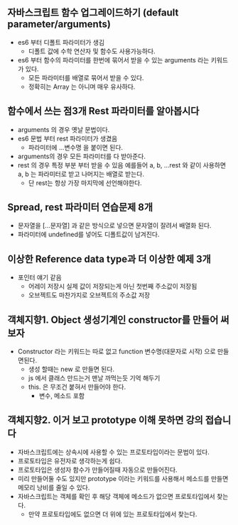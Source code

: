 ## 자바스크립트 함수 업그레이드하기 (default parameter/arguments)

- es6 부터 디폴트 파라미터가 생김
  - 디폴트 값에 수학 연산자 및 함수도 사용가능하다.
- es6 부터 함수의 파라미터를 한번에 묶어서 받을 수 있는 arguments 라는 키워드가 있다.
  - 모든 파라미터를 배열로 묶어서 받을 수 있다.
  - 정확히는 Array 는 아니며 매우 유사하다.

## 함수에서 쓰는 점3개 Rest 파라미터를 알아봅시다

- arguments 의 경우 옛날 문법이다.
- es6 문법 부터 rest 파라미터가 생겼음
  - 파라미터에 ...변수명 을 붙이면 된다.
- arguments의 경우 모든 파라미터를 다 받아준다.
- rest 의 경우 특정 부분 부터 받을 수 있음 예를들어 a, b, ...rest 와 같이 사용하면 a, b 는 파라미터로 받고 나머지는 배열로 받는다.
  - 단 rest는 항상 가장 마지막에 선언해야한다.

## Spread, rest 파라미터 연습문제 8개

- 문자열을 [...문자열] 과 같은 방식으로 넣으면 문자열이 잘려서 배열화 된다.
- 파라미터에 undefined를 넣어도 디폴트값이 남겨진다.

## 이상한 Reference data type과 더 이상한 예제 3개

- 포인터 얘기 같음
  - 어레이 저장시 실제 값이 저장되는게 아닌 첫번째 주소값이 저장됨
  - 오브젝트도 마찬가지로 오브젝트의 주소값 저장

## 객체지향1. Object 생성기계인 constructor를 만들어 써보자

- Constructor 라는 키워드는 따로 없고 function 변수명(대문자로 시작) 으로 만들면된다.
  - 생성 할때는 new 로 만들면 된다.
  - js 에서 클래스 만드는거 맨날 까먹는듯 기억 해두기
  - this. 은 무조건 붙혀서 만들어야 한다.
    - 변수, 메소드 포함

## 객체지향2. 이거 보고 prototype 이해 못하면 강의 접습니다

- 자바스크립트에는 상속시에 사용할 수 있는 프로토타입이라는 문법이 있다.
- 프로토타입은 유전자로 생각하는게 쉽다.
- 프로토타입은 생성자 함수가 만들어질때 자동으로 만들어진다.
- 미리 만들어둘 수도 있지만 prototype 이라는 키워드를 사용해서 메소드를 만들면 메모리 낭비를 줄일 수 있다.
- 자바스크립트는 객체를 확인 후 해당 객체에 메소드가 없으면 프로토타입에서 찾는다.
  - 만약 프로토타입에도 없으면 더 위에 있는 프로토타입에서 찾는다.
